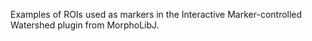 Examples of ROIs used as markers in the Interactive Marker-controlled Watershed plugin from MorphoLibJ.
